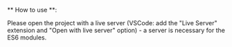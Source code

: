 ** How to use **:

Please open the project with a live server (VSCode: add the "Live Server" extension and "Open with live server" option) - a server is necessary for the ES6 modules.